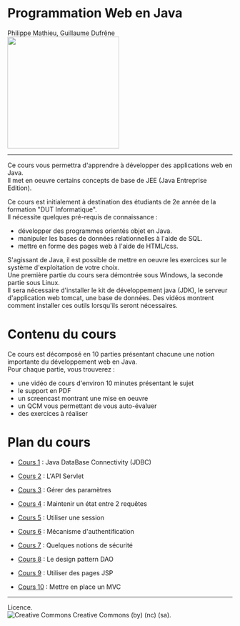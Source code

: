 # Programmation Web en Java

Philippe Mathieu, Guillaume Dufrêne  
<img src="assets/UL-2014.png" width=250px>

---

Ce cours vous permettra d'apprendre à développer des applications web en Java.  
Il met en oeuvre certains concepts de base de JEE (Java Entreprise Edition).

Ce cours est initialement à destination des étudiants de 2e année de la formation "DUT Informatique".  
Il nécessite quelques pré-requis de connaissance :  
- développer des programmes orientés objet en Java.
- manipuler les bases de données relationnelles à l'aide de SQL.
- mettre en forme des pages web à l'aide de HTML/css.

S'agissant de Java, il est possible de mettre en oeuvre les exercices sur le système d'exploitation de votre choix.  
Une première partie du cours sera démontrée sous Windows, la seconde partie sous Linux.  
Il sera nécessaire d'installer le kit de développement java (JDK), le serveur d'application web tomcat, une base de données. Des vidéos montrent comment installer ces outils lorsqu'ils seront nécessaires.


# Contenu du cours

Ce cours est décomposé en 10 parties présentant chacune une notion importante du développement web en Java.  
Pour chaque partie, vous trouverez :
- une vidéo de cours d'environ 10 minutes présentant le sujet
- le support en PDF
- un screencast montrant une mise en oeuvre
- un QCM vous permettant de vous auto-évaluer
- des exercices à réaliser


# Plan du cours

* [Cours 1](cours01) : Java DataBase Connectivity (JDBC)

* [Cours 2](cours02) : L'API Servlet

* [Cours 3](cours03) : Gérer des paramètres

* [Cours 4](cours04) : Maintenir un état entre 2 requêtes

* [Cours 5](cours05) : Utiliser une session

* [Cours 6](cours06) : Mécanisme d'authentification

* [Cours 7](cours07) : Quelques notions de sécurité

* [Cours 8](cours08) : Le design pattern DAO

* [Cours 9](cours09) : Utiliser des pages JSP

* [Cours 10](cours10) : Mettre en place un MVC

---

Licence.  
![Creative Commons](https://licensebuttons.net/l/by-nc-sa/4.0/88x31.png) Creative Commons (by) (nc) (sa).
